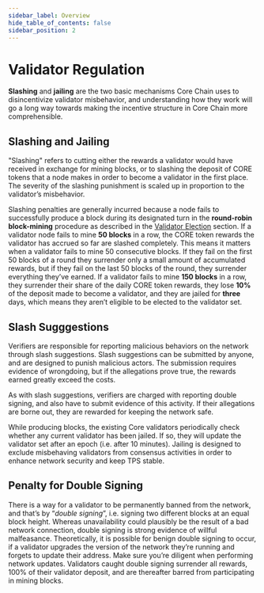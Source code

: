 ```yaml
---
sidebar_label: Overview
hide_table_of_contents: false
sidebar_position: 2
---
```


# Validator Regulation

**Slashing** and **jailing** are the two basic mechanisms Core Chain uses to disincentivize validator misbehavior, and understanding how they work will go a long way towards making the incentive structure in Core Chain more comprehensible.

## Slashing and Jailing
"Slashing" refers to cutting either the rewards a validator would have received in exchange for mining blocks, or to slashing the deposit of CORE tokens that a node makes in order to become a validator in the first place. The severity of the slashing punishment is scaled up in proportion to the validator’s misbehavior.

Slashing penalties are generally incurred because a node fails to successfully produce a block during its designated turn in the **round-robin block-mining** procedure as described in the [Validator Election](../validator/validator-election.md) section. If a validator node fails to mine **50 blocks** in a row, the CORE token rewards the validator has accrued so far are slashed completely. This means it matters when a validator fails to mine 50 consecutive blocks. If they fail on the first 50 blocks of a round they surrender only a small amount of accumulated rewards, but if they fail on the last 50 blocks of the round, they surrender everything they’ve earned. If a validator fails to mine **150 blocks** in a row, they surrender their share of the daily CORE token rewards, they lose **10%** of the deposit made to become a validator, and they are jailed for **three** days, which means they aren’t eligible to be elected to the validator set. 

## Slash Sugggestions
Verifiers are responsible for reporting malicious behaviors on the network through slash suggestions. Slash suggestions can be submitted by anyone, and are designed to punish malicious actors. The submission requires evidence of wrongdoing, but if the allegations prove true, the rewards earned greatly exceed the costs.

As with slash suggestions, verifiers are charged with reporting double signing, and also have to submit evidence of this activity. If their allegations are borne out, they are rewarded for keeping the network safe.

While producing blocks, the existing Core validators periodically check whether any current validator has been jailed. If so, they will update the validator set after an epoch (i.e. after 10 minutes). Jailing is designed to exclude misbehaving validators from consensus activities in order to enhance network security and keep TPS stable.

## Penalty for Double Signing
There is a way for a validator to be permanently banned from the network, and that’s by “_double signing_”, i.e. signing two different blocks at an equal block height. Whereas unavailability could plausibly be the result of a bad network connection, double signing is strong evidence of willful malfeasance. Theoretically, it is possible for benign double signing to occur, if a validator upgrades the version of the network they’re running and forgets to update their address. Make sure you’re diligent when performing network updates. Validators caught double signing surrender all rewards, 100% of their validator deposit, and are thereafter barred from participating in mining blocks.



